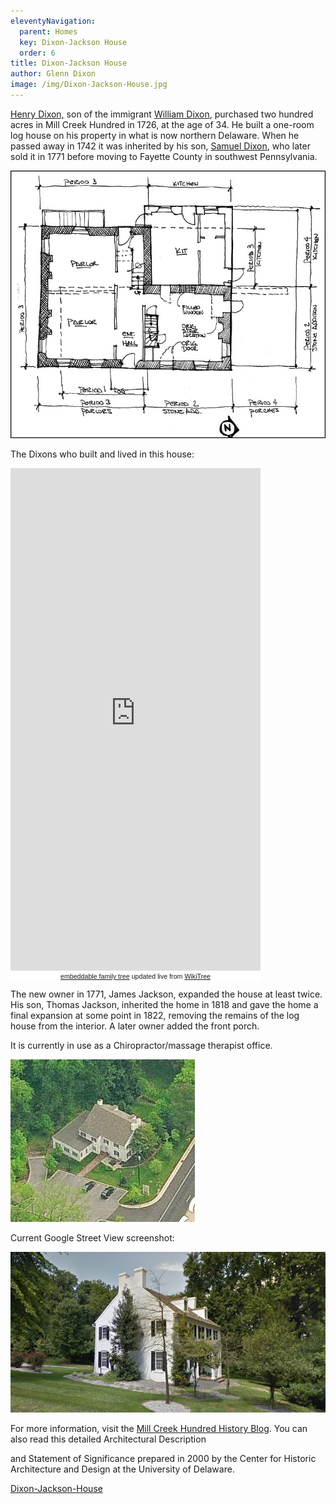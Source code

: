 ```yaml
---
eleventyNavigation:
  parent: Homes
  key: Dixon-Jackson House
  order: 6
title: Dixon-Jackson House
author: Glenn Dixon
image: /img/Dixon-Jackson-House.jpg
---
```

[Henry Dixon,][1] son of the immigrant [William Dixon][2], purchased two hundred acres in Mill Creek Hundred in 1726, at the age of 34. He built a one-room log house on his property in what is now northern Delaware. When he passed away in 1742 it was inherited by his son, [Samuel Dixon][3], who later sold it in 1771 before moving to Fayette County in southwest Pennsylvania.

![Dixon-Jackson House Floor Plan](/img/Dixon-Jackson-House-Floor-Plan.jpg)

The Dixons who built and lived in this house:

<!-- Start Family Tree Widget -->
<iframe width="400" height="804" src="https://www.WikiTree.com/treewidget/Dixon-1143/1" scrolling="no" frameborder="0" marginheight="0" marginwidth="0"></iframe>
<div style="width: 400px; padding: 0px; font-family: verdana, arial, sans-serif; font-size: 8pt; text-align: center; background-color: #ffffff;"><a href="https://www.WikiTree.com/about/family-tree-widgets.html">embeddable family tree</a> updated live from <a href="https://www.WikiTree.com/" target="WikiTree free online family tree">WikiTree</a></div>
<!-- End Family Tree Widget -->


The new owner in 1771, James Jackson, expanded the house at least twice. His son, Thomas Jackson, inherited the home in 1818 and gave the home a final expansion at some point in 1822, removing the remains of the log house from the interior. A later owner added the front porch.

It is currently in use as a Chiropractor/massage therapist office.

![Dixon-Jackson House aerial view](/img/Dixon-Jackson-House-Aerial.jpg)

Current Google Street View screenshot:

![Current Google Street View screenshot:](/img/Screenshot_20180708_165427.png)

For more information, visit the [Mill Creek Hundred History Blog][4]. You can also read this detailed Architectural Description
  
and Statement of Significance prepared in 2000 by the Center for Historic Architecture and Design at the University of Delaware.

[Dixon-Jackson-House][5]

 [1]: https://www.wikitree.com/wiki/Dixon-348
 [2]: https://www.wikitree.com/wiki/Dixon-357
 [3]: https://www.wikitree.com/wiki/Dixon-1143
 [4]: http://mchhistory.blogspot.com/2011/01/dixon-jackson-house.html
 [5]: /img/Dixon-Jackson-House.pdf